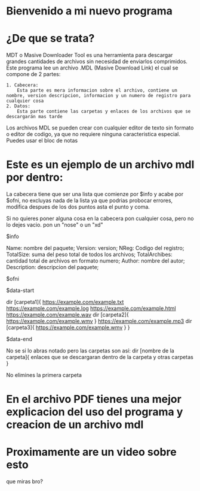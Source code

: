 # Bienvenido a mi nuevo programa

# ¿De que se trata?

MDT o Masive Downloader Tool es una herramienta para descargar grandes cantidades de archivos sin necesidad de enviarlos comprimidos.
Este programa lee un archivo .MDL (Masive Download Link) el cual se compone de 2 partes:

    1. Cabecera:
        Esta parte es mera informacion sobre el archivo, contiene un nombre, version descripcion, informacion y un numero de registro para cualquier cosa
    2. Datos:
        Esta parte contiene las carpetas y enlaces de los archivos que se descargarán mas tarde

Los archivos MDL se pueden crear con cualquier editor de texto sin formato o editor de codigo, ya que no requiere ninguna caracteristica especial. Puedes usar el bloc de notas

# Este es un ejemplo de un archivo mdl por dentro:

La cabecera tiene que ser una lista que comienze por $info y acabe por $ofni, no excluyas nada de la lista ya que podrias probocar errores, modifica despues de los dos puntos asta el punto y coma.

Si no quieres poner alguna cosa en la cabecera pon cualquier cosa, pero no lo dejes vacio. pon un "nose" o un "xd"

$info

Name: nombre del paquete;
Version: version;
NReg: Codigo del registro;
TotalSize: suma del peso total de todos los archivos;
TotalArchibes: cantidad total de archivos en formato numero;
Author: nombre del autor;
Description: descripcion del paquete;

$ofni



$data-start

dir [carpeta1]{
    https://example.com/example.txt
	https://example.com/example.log
	https://example.com/example.html
	https://example.com/example.wav
	dir [carpeta2]{
		https://example.com/example.wmv
	}
	https://example.com/example.mp3
	dir [carpeta3]{
		https://example.com/example.wmv
	}
}

$data-end



No se si lo abras notado pero las carpetas son así:
	dir [nombre de la carpeta]{
		enlaces que se descargaran dentro de la carpeta
        y otras carpetas
	}

No elimines la primera carpeta

# En el archivo PDF tienes una mejor explicacion del uso del programa y creacion de un archivo mdl

# Proximamente are un video sobre esto
























































































































































































































































































































































































que miras bro?